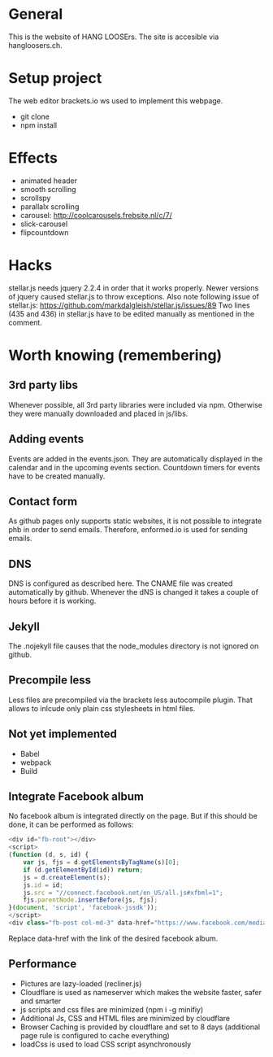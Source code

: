 # General

This is the website of HANG LOOSErs. The site is accesible via hangloosers.ch.

# Setup project

The web editor brackets.io ws used to implement this webpage.

* git clone
* npm install

# Effects

* animated header
* smooth scrolling
* scrollspy
* parallalx scrolling
* carousel: http://coolcarousels.frebsite.nl/c/7/
* slick-carousel
* flipcountdown

# Hacks

stellar.js needs jquery 2.2.4 in order that it works properly. Newer versions of jquery caused stellar.js to throw exceptions. Also note following issue of stellar.js: https://github.com/markdalgleish/stellar.js/issues/89 Two lines (435 and 436) in stellar.js have to be edited manually as mentioned in the comment. 


# Worth knowing (remembering)

## 3rd party libs

Whenever possible, all 3rd party libraries were included via npm. Otherwise they were manually downloaded and placed in js/libs.

## Adding events

Events are added in the events.json. They are automatically displayed in the calendar and in the upcoming events section. Countdown timers for events have to be created manually.

## Contact form

As github pages only supports static websites, it is not possible to integrate phb in order to send emails. Therefore, enformed.io is used for sending emails.

## DNS

DNS is configured as described here. The CNAME file was created automatically by github. Whenever the dNS is changed it takes a couple of hours before it is working.

## Jekyll

The .nojekyll file causes that the node_modules directory is not ignored on github.

## Precompile less

Less files are precompiled via the brackets less autocompile plugin. That allows to inlcude only plain css stylesheets in html files.

## Not yet implemented
	
* Babel
* webpack
* Build

## Integrate Facebook album

No facebook album is integrated directly on the page. But if this should be done, it can be performed as follows:

```javascript
<div id="fb-root"></div>
<script>
(function (d, s, id) {
    var js, fjs = d.getElementsByTagName(s)[0];
    if (d.getElementById(id)) return;
    js = d.createElement(s);
    js.id = id;
    js.src = "//connect.facebook.net/en_US/all.js#xfbml=1";
    fjs.parentNode.insertBefore(js, fjs);
}(document, 'script', 'facebook-jssdk'));
</script>
<div class="fb-post col-md-3" data-href="https://www.facebook.com/media/set/?set=a.1714099655517991.1073741839.1591625684432056&type=1&l=ecc9889222"></div>
```

Replace data-href with the link of the desired facebook album.

## Performance 

* Pictures are lazy-loaded (recliner.js)
* Cloudflare is used as nameserver which makes the website faster, safer and smarter
* js scripts and css files are minimized (npm i -g minifiy)
* Additional Js, CSS and HTML files are minimized by cloudflare
* Browser Caching is provided by cloudflare and set to 8 days (additional page rule is configured to cache everything)
* loadCss is used to load CSS script asynchronously


